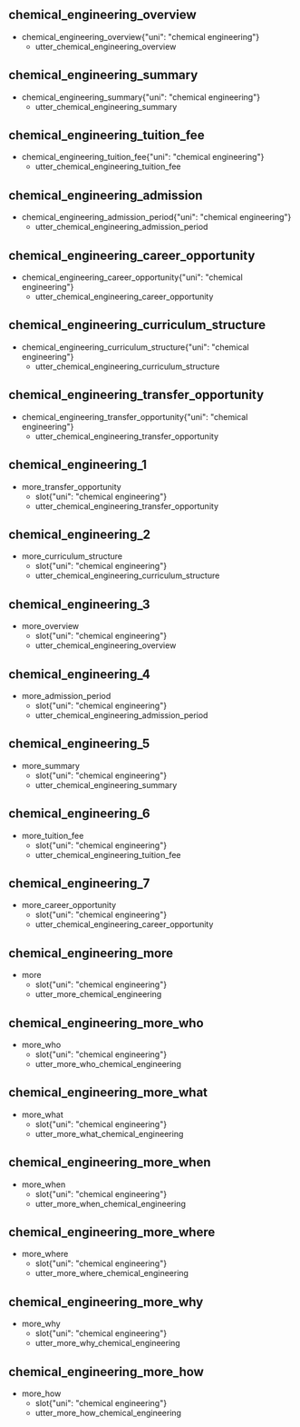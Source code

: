 ## chemical_engineering_overview
* chemical_engineering_overview{"uni": "chemical engineering"}
    - utter_chemical_engineering_overview

## chemical_engineering_summary
* chemical_engineering_summary{"uni": "chemical engineering"}
    - utter_chemical_engineering_summary

## chemical_engineering_tuition_fee
* chemical_engineering_tuition_fee{"uni": "chemical engineering"}
    - utter_chemical_engineering_tuition_fee

## chemical_engineering_admission
* chemical_engineering_admission_period{"uni": "chemical engineering"}
    - utter_chemical_engineering_admission_period

## chemical_engineering_career_opportunity
* chemical_engineering_career_opportunity{"uni": "chemical engineering"}
    - utter_chemical_engineering_career_opportunity

## chemical_engineering_curriculum_structure
* chemical_engineering_curriculum_structure{"uni": "chemical engineering"}
    - utter_chemical_engineering_curriculum_structure

## chemical_engineering_transfer_opportunity
* chemical_engineering_transfer_opportunity{"uni": "chemical engineering"}
    - utter_chemical_engineering_transfer_opportunity

## chemical_engineering_1
* more_transfer_opportunity
    - slot{"uni": "chemical engineering"}
    - utter_chemical_engineering_transfer_opportunity

## chemical_engineering_2
* more_curriculum_structure
    - slot{"uni": "chemical engineering"}
    - utter_chemical_engineering_curriculum_structure

## chemical_engineering_3
* more_overview
    - slot{"uni": "chemical engineering"}
    - utter_chemical_engineering_overview

## chemical_engineering_4
* more_admission_period
    - slot{"uni": "chemical engineering"}
    - utter_chemical_engineering_admission_period

## chemical_engineering_5
* more_summary
    - slot{"uni": "chemical engineering"}
    - utter_chemical_engineering_summary

## chemical_engineering_6
* more_tuition_fee
    - slot{"uni": "chemical engineering"}
    - utter_chemical_engineering_tuition_fee

## chemical_engineering_7
* more_career_opportunity
    - slot{"uni": "chemical engineering"}
    - utter_chemical_engineering_career_opportunity

## chemical_engineering_more
* more
    - slot{"uni": "chemical engineering"}
    - utter_more_chemical_engineering

## chemical_engineering_more_who
* more_who
    - slot{"uni": "chemical engineering"}
    - utter_more_who_chemical_engineering

## chemical_engineering_more_what
* more_what
    - slot{"uni": "chemical engineering"}
    - utter_more_what_chemical_engineering

## chemical_engineering_more_when
* more_when
    - slot{"uni": "chemical engineering"}
    - utter_more_when_chemical_engineering

## chemical_engineering_more_where
* more_where
    - slot{"uni": "chemical engineering"}
    - utter_more_where_chemical_engineering

## chemical_engineering_more_why
* more_why
    - slot{"uni": "chemical engineering"}
    - utter_more_why_chemical_engineering

## chemical_engineering_more_how
* more_how
    - slot{"uni": "chemical engineering"}
    - utter_more_how_chemical_engineering
